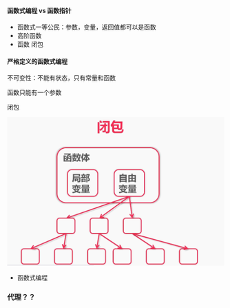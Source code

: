 #### 函数式编程 vs 函数指针

- 函数式一等公民：参数，变量，返回值都可以是函数
- 高阶函数
- 函数 闭包

#### 严格定义的函数式编程

不可变性：不能有状态，只有常量和函数

函数只能有一个参数



闭包

![image-20211202164026048](./img/image-20211202164026048.png)

- 函数式编程

### 代理？？



